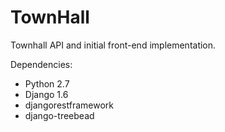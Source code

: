 TownHall
========
Townhall API and initial front-end implementation.

Dependencies: 

  * Python 2.7
  * Django 1.6
  * djangorestframework
  * django-treebead
